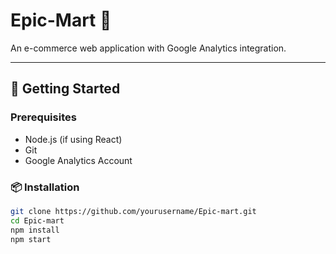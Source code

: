 # Epic-Mart 🛒

An e-commerce web application with Google Analytics integration.

---

## 🚀 Getting Started

### Prerequisites
- Node.js (if using React)
- Git
- Google Analytics Account

### 📦 Installation

```bash
git clone https://github.com/yourusername/Epic-mart.git
cd Epic-mart
npm install
npm start
